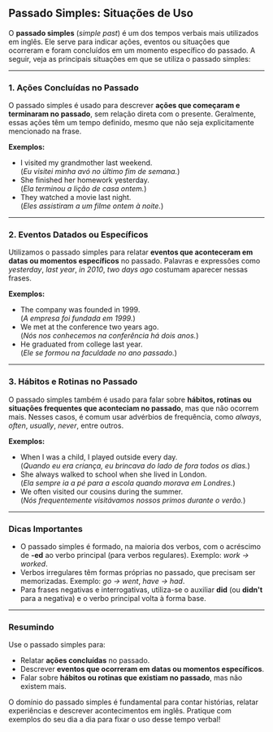 ## Passado Simples: Situações de Uso

O **passado simples** (*simple past*) é um dos tempos verbais mais utilizados em inglês. Ele serve para indicar ações, eventos ou situações que ocorreram e foram concluídos em um momento específico do passado. A seguir, veja as principais situações em que se utiliza o passado simples:

---

### 1. Ações Concluídas no Passado

O passado simples é usado para descrever **ações que começaram e terminaram no passado**, sem relação direta com o presente. Geralmente, essas ações têm um tempo definido, mesmo que não seja explicitamente mencionado na frase.

**Exemplos:**
- I visited my grandmother last weekend.  
  (*Eu visitei minha avó no último fim de semana.*)
- She finished her homework yesterday.  
  (*Ela terminou a lição de casa ontem.*)
- They watched a movie last night.  
  (*Eles assistiram a um filme ontem à noite.*)

---

### 2. Eventos Datados ou Específicos

Utilizamos o passado simples para relatar **eventos que aconteceram em datas ou momentos específicos** no passado. Palavras e expressões como *yesterday*, *last year*, *in 2010*, *two days ago* costumam aparecer nessas frases.

**Exemplos:**
- The company was founded in 1999.  
  (*A empresa foi fundada em 1999.*)
- We met at the conference two years ago.  
  (*Nós nos conhecemos na conferência há dois anos.*)
- He graduated from college last year.  
  (*Ele se formou na faculdade no ano passado.*)

---

### 3. Hábitos e Rotinas no Passado

O passado simples também é usado para falar sobre **hábitos, rotinas ou situações frequentes que aconteciam no passado**, mas que não ocorrem mais. Nesses casos, é comum usar advérbios de frequência, como *always*, *often*, *usually*, *never*, entre outros.

**Exemplos:**
- When I was a child, I played outside every day.  
  (*Quando eu era criança, eu brincava do lado de fora todos os dias.*)
- She always walked to school when she lived in London.  
  (*Ela sempre ia a pé para a escola quando morava em Londres.*)
- We often visited our cousins during the summer.  
  (*Nós frequentemente visitávamos nossos primos durante o verão.*)

---

### Dicas Importantes

- O passado simples é formado, na maioria dos verbos, com o acréscimo de **-ed** ao verbo principal (para verbos regulares). Exemplo: *work → worked*.
- Verbos irregulares têm formas próprias no passado, que precisam ser memorizadas. Exemplo: *go → went*, *have → had*.
- Para frases negativas e interrogativas, utiliza-se o auxiliar **did** (ou **didn't** para a negativa) e o verbo principal volta à forma base.

---

### Resumindo

Use o passado simples para:

- Relatar **ações concluídas** no passado.
- Descrever **eventos que ocorreram em datas ou momentos específicos**.
- Falar sobre **hábitos ou rotinas que existiam no passado**, mas não existem mais.

O domínio do passado simples é fundamental para contar histórias, relatar experiências e descrever acontecimentos em inglês. Pratique com exemplos do seu dia a dia para fixar o uso desse tempo verbal!